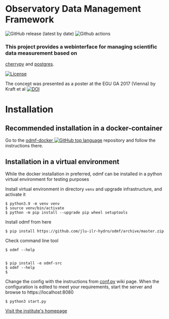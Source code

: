 # Observatory Data Management Framework

![GitHub release (latest by date)](https://img.shields.io/github/v/release/jlu-ilr-hydro/odmf)
![Github actions](https://github.com/jlu-ilr-hydro/odmf/actions/workflows/python-app.yml/badge.svg)
### This project provides a webinterface for managing scientific data measurement based on
[cherrypy](https://github.com/cherrypy/cherrypy) and [postgres](https://www.postgresql.org/).

[![License][license-image]][license-link]

[license-image]: https://img.shields.io/badge/license-MIT-blue.png
[license-link]: http://opensource.org/licenses/MIT


The concept was presented as a poster at the EGU GA 2017 (Vienna) by Kraft et al 
[![DOI](https://img.shields.io/badge/doi-10.13140%2FRG.2.2.32891.54563-blue)](https://doi.org/10.13140/RG.2.2.32891.54563)

# Installation

## Recommended installation in a docker-container

Go to the [odmf-docker ![GitHub top language](https://img.shields.io/github/languages/top/jlu-ilr-hydro/odmf-docker)](https://github.com/jlu-ilr-hydro/odmf-docker) repository and follow the instructions there.

## Installation in a virtual environment

While the docker installation in preferred, odmf can be installed in a python virtual environment for testing purposes

Install virtual environment in directory `venv` and upgrade infrastructure, and activate it

    $ python3.9 -m venv venv
    $ source venv/bin/activate
    $ python -m pip install --upgrade pip wheel setuptools

Install odmf from here 

    $ pip install https://github.com/jlu-ilr-hydro/odmf/archive/master.zip
    
Check command line tool

    $ odmf --help


    $ pip install -e odmf-src
    $ odmf --help
    $ 

Change the config with the instructions from [conf.py](https://jlu-ilr-hydro.github.io/odmf/source/conf.py) wiki page.
When the configuration is edited to meet your requirements, start the server and browse to https://localhost:8080

    $ python3 start.py

[Visit the institute's homepage](http://www.uni-giessen.de/faculties/f09/institutes/ilr/hydro?set_language=en)
